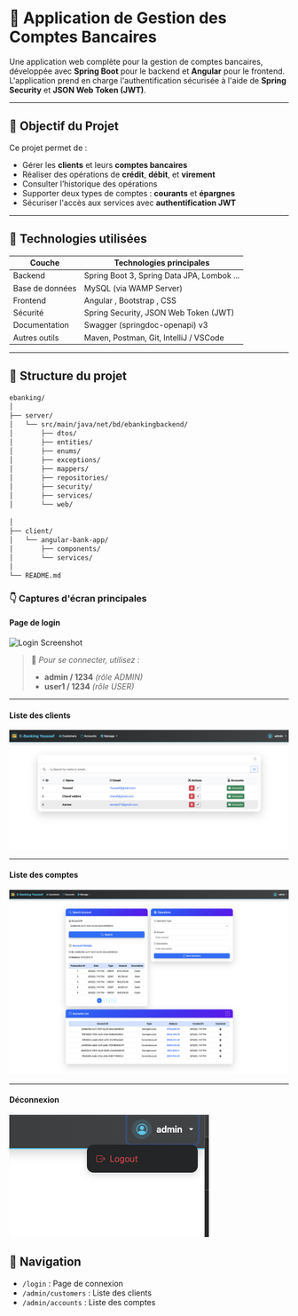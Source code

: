 # 🏦 Application de Gestion des Comptes Bancaires

Une application web complète pour la gestion de comptes bancaires, développée avec **Spring Boot** pour le backend et **Angular** pour le frontend.  
L'application prend en charge l'authentification sécurisée à l'aide de **Spring Security** et **JSON Web Token (JWT)**.

---

## 🎯 Objectif du Projet

Ce projet permet de :

- Gérer les **clients** et leurs **comptes bancaires**
- Réaliser des opérations de **crédit**, **débit**, et **virement**
- Consulter l’historique des opérations
- Supporter deux types de comptes : **courants** et **épargnes**
- Sécuriser l'accès aux services avec **authentification JWT**
  
---

## 🧰 Technologies utilisées

| Couche         | Technologies principales                      |
|----------------|-----------------------------------------------|
| Backend        | Spring Boot 3, Spring Data JPA, Lombok ...    |
| Base de données| MySQL (via WAMP Server)                       |
| Frontend       | Angular , Bootstrap , CSS                     |
| Sécurité       | Spring Security, JSON Web Token (JWT)         |
| Documentation  | Swagger (springdoc-openapi)  v3               |
| Autres outils  | Maven, Postman, Git, IntelliJ / VSCode        |

---


## 📂 Structure du projet
```
ebanking/
│
├── server/
│   └── src/main/java/net/bd/ebankingbackend/
│       ├── dtos/
│       ├── entities/
│       ├── enums/
│       ├── exceptions/
│       ├── mappers/
│       ├── repositories/
│       ├── security/
│       ├── services/
│       └── web/

│
├── client/
│   └── angular-bank-app/
│       ├── components/
│       └── services/
│
└── README.md
```
### 👇 Captures d'écran principales

#### Page de login

![Login Screenshot](./screenshots/v1.png)

> 📸 *Pour se connecter, utilisez :*
> - **admin / 1234** *(rôle ADMIN)*
> - **user1 / 1234** *(rôle USER)*

---

#### Liste des clients

![Customers Screenshot](./screenshots/customers.png)

---

#### Liste des comptes

![Accounts Screenshot](./screenshots/accounts.png)

---

#### Déconnexion

![Logout Screenshot](./screenshots/logout.png)

## 🧭 Navigation

- `/login` : Page de connexion
- `/admin/customers` : Liste des clients
- `/admin/accounts` : Liste des comptes
